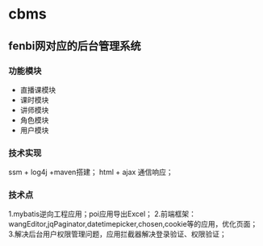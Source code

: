 # cbms
## fenbi网对应的后台管理系统

### 功能模块
* 直播课模块
* 课时模块
* 讲师模块
* 角色模块
* 用户模块

### 技术实现
ssm + log4j +maven搭建；  html + ajax 通信响应；

### 技术点
1.mybatis逆向工程应用；poi应用导出Excel；
2.前端框架：wangEditor,jqPaginator,datetimepicker,chosen,cookie等的应用，优化页面；
3.解决后台用户权限管理问题，应用拦截器解决登录验证、权限验证；
